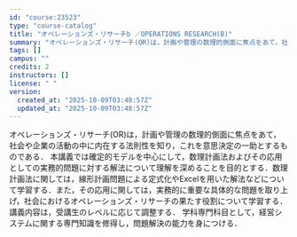 ```yaml
---
id: "course:23523"
type: "course-catalog"
title: "オペレーションズ・リサーチb ／OPERATIONS RESEARCH(B)"
summary: "オペレーションズ・リサーチ(OR)は，計画や管理の数理的側面に焦点をあて，社会や企業の活動の中に内在する法則性を知り，これを意思決定の一助とするものである． 本講義では確定的モデルを中心にして，数理計画法およびその応用としての実務的問題に対…"
tags: []
campus: ""
credits: 2
instructors: []
license: " "
version:
  created_at: "2025-10-09T03:48:57Z"
  updated_at: "2025-10-09T03:48:57Z"
---
```


オペレーションズ・リサーチ(OR)は，計画や管理の数理的側面に焦点をあて，社会や企業の活動の中に内在する法則性を知り，これを意思決定の一助とするものである． 本講義では確定的モデルを中心にして，数理計画法およびその応用としての実務的問題に対する解法について理解を深めることを目的とする．数理計画法に関しては，線形計画問題による定式化やExcelを用いた解法などについて学習する．また，その応用に関しては，実務的に重要な具体的な問題を取り上げ，社会におけるオペレーションズ・リサーチの果たす役割について学習する． 講義内容は，受講生のレベルに応じて調整する． 学科専門科目として，経営システムに関する専門知識を修得し，問題解決の能力を身につける．
